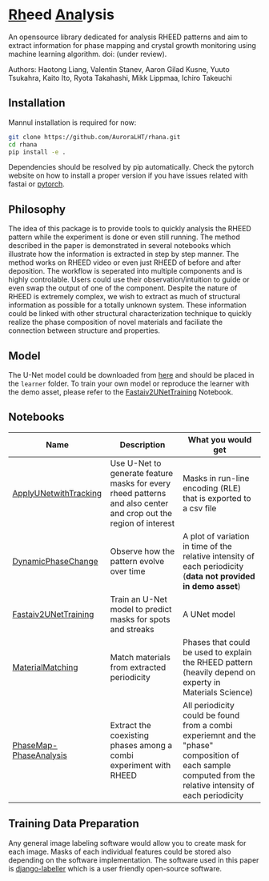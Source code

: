 # <span style="text-decoration:underline">Rh</span>eed <span style="text-decoration:underline">Ana</span>lysis

An opensource library dedicated for analysis RHEED patterns and aim to extract information 
for phase mapping and crystal growth monitoring using machine learning algorithm. doi: (under review).

Authors: Haotong Liang, Valentin Stanev, Aaron Gilad Kusne, Yuuto Tsukahra, Kaito Ito, Ryota Takahashi, Mikk Lippmaa, Ichiro Takeuchi

## Installation

Mannul installation is required for now:
```bash
git clone https://github.com/AuroraLHT/rhana.git
cd rhana
pip install -e .
```
Dependencies should be resolved by pip automatically. Check the pytorch website on how to install a proper version  if you have issues related with fastai or [pytorch](https://pytorch.org/).

## Philosophy

The idea of this package is to provide tools to quickly analysis the RHEED pattern while the experiment is done or even still running. The method described in the paper is demonstrated in several notebooks which illustrate how the information is extracted in step by step manner. The method works on RHEED video or even just RHEED of before and after deposition. The workflow is seperated into multiple components and is highly controlable. Users could use their observation/intuition to guide or even swap the output of one of the component. Despite the nature of RHEED is extremely complex, we wish to extract as much of structural information as possible for a totally unknown system. These information could be linked with other structural characterization technique to quickly realize the phase composition of novel materials and faciliate the connection between structure and properties.

## Model

The U-Net model could be downloaded from [here](https://drive.google.com/file/d/1gal9Fs7Z3cyOM6jvz0wbMaXf5IS4hs9Z/view?usp=sharing) and should be placed in the `learner` folder. To train your own model or reproduce the learner with the demo asset, please refer to the [Fastaiv2UNetTraining](https://github.com/AuroraLHT/rhana/blob/main/notebook/Fastaiv2Demo.ipynb) Notebook.


## Notebooks

| Name | Description | What you would get |
| ---- | ----------- | ------------------ |
| [ApplyUNetwithTracking](https://github.com/AuroraLHT/rhana/blob/main/notebook/ApplyUNetwithTracking.ipynb) | Use U-Net to generate feature masks for every rheed patterns and also center and crop out the region of interest | Masks in run-line encoding (RLE) that is exported to a csv file |
| [DynamicPhaseChange](https://github.com/AuroraLHT/rhana/blob/main/notebook/DynamicPhaseChange.ipynb) | Observe how the pattern evolve over time | A  plot of variation in time of the relative intensity of each periodicity (**data not provided in demo asset**) |
| [Fastaiv2UNetTraining](https://github.com/AuroraLHT/rhana/blob/main/notebook/Fastaiv2Demo.ipynb) | Train an U-Net model to predict masks for spots and streaks | A UNet model  |
| [MaterialMatching](https://github.com/AuroraLHT/rhana/blob/main/notebook/MaterialMatching.ipynb) | Match materials from extracted periodicity | Phases that could be used to explain the RHEED pattern (heavily depend on experty in Materials Science) |
| [PhaseMap-PhaseAnalysis](https://github.com/AuroraLHT/rhana/blob/main/notebook/PhaseMap-PhaseAnalysis.ipynb) | Extract the coexisting phases among a combi experiment with RHEED | All periodicity could be found from a combi experiemnt and the "phase" composition of each sample computed from the relative intensity of each periodicity |


## Training Data Preparation

Any general image labeling software would allow you to create mask for each image. Masks of each individual features could be stored also depending on the software implementation. The software used in this paper is [django-labeller](https://github.com/Britefury/django-labeller) which is a user friendly open-source software.